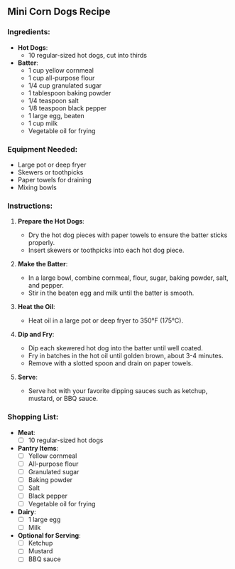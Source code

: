 ## Mini Corn Dogs Recipe

### Ingredients:
- **Hot Dogs**:
  - 10 regular-sized hot dogs, cut into thirds
- **Batter**:
  - 1 cup yellow cornmeal
  - 1 cup all-purpose flour
  - 1/4 cup granulated sugar
  - 1 tablespoon baking powder
  - 1/4 teaspoon salt
  - 1/8 teaspoon black pepper
  - 1 large egg, beaten
  - 1 cup milk
  - Vegetable oil for frying

### Equipment Needed:
- Large pot or deep fryer
- Skewers or toothpicks
- Paper towels for draining
- Mixing bowls

### Instructions:

1. **Prepare the Hot Dogs**:
   - Dry the hot dog pieces with paper towels to ensure the batter sticks properly.
   - Insert skewers or toothpicks into each hot dog piece.

2. **Make the Batter**:
   - In a large bowl, combine cornmeal, flour, sugar, baking powder, salt, and pepper.
   - Stir in the beaten egg and milk until the batter is smooth.

3. **Heat the Oil**:
   - Heat oil in a large pot or deep fryer to 350°F (175°C).

4. **Dip and Fry**:
   - Dip each skewered hot dog into the batter until well coated.
   - Fry in batches in the hot oil until golden brown, about 3-4 minutes.
   - Remove with a slotted spoon and drain on paper towels.

5. **Serve**:
   - Serve hot with your favorite dipping sauces such as ketchup, mustard, or BBQ sauce.

### Shopping List:

- **Meat**:
  - [ ] 10 regular-sized hot dogs
- **Pantry Items**:
  - [ ] Yellow cornmeal
  - [ ] All-purpose flour
  - [ ] Granulated sugar
  - [ ] Baking powder
  - [ ] Salt
  - [ ] Black pepper
  - [ ] Vegetable oil for frying
- **Dairy**:
  - [ ] 1 large egg
  - [ ] Milk
- **Optional for Serving**:
  - [ ] Ketchup
  - [ ] Mustard
  - [ ] BBQ sauce
